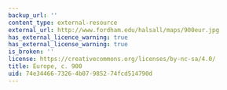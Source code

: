 ```yaml
---
backup_url: ''
content_type: external-resource
external_url: http://www.fordham.edu/halsall/maps/900eur.jpg
has_external_licence_warning: true
has_external_license_warning: true
is_broken: ''
license: https://creativecommons.org/licenses/by-nc-sa/4.0/
title: Europe, c. 900
uid: 74e34466-7326-4b07-9852-74fcd514790d
---
```

